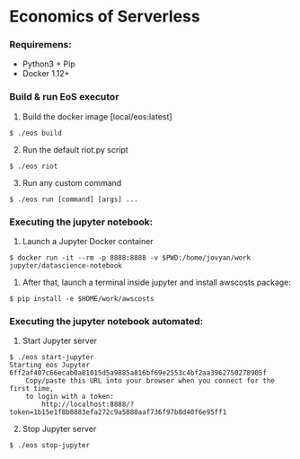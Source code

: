 # Economics of Serverless

### Requiremens:
* Python3 + Pip
* Docker 1.12+

### Build & run EoS executor

1. Build the docker image [local/eos:latest]
```
$ ./eos build
```

2. Run the default riot.py script
```
$ ./eos riot
```

3. Run any custom command
```
$ ./eos run [command] [args] ...
```

### Executing the jupyter notebook:
1. Launch a Jupyter Docker container
  ```
  $ docker run -it --rm -p 8888:8888 -v $PWD:/home/jovyan/work jupyter/datascience-notebook
  ```
1. After that, launch a terminal inside jupyter and install awscosts package:
  ```
  $ pip install -e $HOME/work/awscosts
  ```

### Executing the jupyter notebook automated:
1. Start Jupyter server
```
$ ./eos start-jupyter
Starting eos Jupyter
6ff2af407c66ecab0a81015d5a9885a816bf69e2553c4bf2aa3962750278905f
    Copy/paste this URL into your browser when you connect for the first time,
    to login with a token:
        http://localhost:8888/?token=1b15e1f8b8883efa272c9a5880aaf736f97b8d40f6e95ff1
```

2. Stop Jupyter server
```
$ ./eos stop-jupyter
```